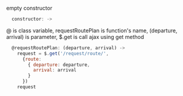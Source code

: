 empty constructor
```javascript
  constructor: ->
````

@ is class variable, requestRoutePlan is function's name, (departure, arrival) is parameter, $.get is call ajax using get method

```javascript
  @requestRoutePlan: (departure, arrival) ->
    request = $.get('/request/route/',
      {route:
        { departure: departure,
          arrival: arrival
        }
      })
    request
    
```
